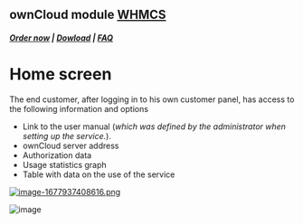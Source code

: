 ## ownCloud module **[WHMCS](https://puqcloud.com/link.php?id=77)**

#####  [Order now](https://puqcloud.com/whmcs-module-owncloud.php) | [Dowload](https://download.puqcloud.com/WHMCS/servers/PUQ_WHMCS-ownCloud/) | [FAQ](https://faq.puqcloud.com/)

# Home screen

The end customer, after logging in to his own customer panel, has access to the following information and options

- Link to the user manual (*which was defined by the administrator when setting up the service.*).
- ownCloud server address
- Authorization data
- Usage statistics graph
- Table with data on the use of the service

[![image-1677937408616.png](https://doc.puq.info/uploads/images/gallery/2023-03/scaled-1680-/image-1677937408616.png)](https://doc.puq.info/uploads/images/gallery/2023-03/image-1677937408616.png)

![image](https://github.com/PUQ-sp-z-o-o/WHMCS-Module-ownCloud/assets/81689153/0a2d1090-14ce-413f-88cd-97877945525c)
